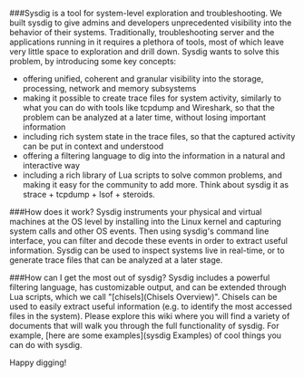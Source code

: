 ###Sysdig is a tool for system-level exploration and troubleshooting.
We built sysdig to give admins and developers unprecedented visibility into the behavior of their systems. Traditionally, troubleshooting server and the applications running in it requires a plethora of tools, most of which leave very little space to exploration and drill down. Sysdig wants to solve this problem, by introducing some key concepts:
* offering unified, coherent and granular visibility into the storage, processing, network and memory subsystems 
* making it possible to create trace files for system activity, similarly to what you can do with tools like tcpdump and Wireshark, so that the problem can be analyzed at a later time, without losing important information
* including rich system state in the trace files, so that the captured activity can be put in context and understood
* offering a filtering language to dig into the information in a natural and interactive way
* including a rich library of Lua scripts to solve common problems, and making it easy for the community to add more.
Think about sysdig it as strace + tcpdump + lsof + steroids.

###How does it work?
Sysdig instruments your physical and virtual machines at the OS level by installing into the Linux kernel and capturing system calls and other OS events. Then using sysdig's command line interface, you can filter and decode these events in order to extract useful information. Sysdig can be used to inspect systems live in real-time, or to generate trace files that can be analyzed at a later stage.

###How can I get the most out of sysdig?
Sysdig includes a powerful filtering language, has customizable output, and can be extended through Lua scripts, which we call "[chisels](Chisels Overview)". Chisels can be used to easily extract useful information (e.g. to identify the most accessed files in the system). Please explore this wiki where you will find a variety of documents that will walk you through the full functionality of sysdig. For example, [here are some examples](sysdig Examples) of cool things you can do with sysdig.

Happy digging!
